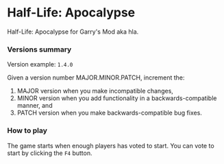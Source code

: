 # Half-Life: Apocalypse
Half-Life: Apocalypse for Garry's Mod aka hla.

### Versions summary

Version example: `1.4.0`

Given a version number MAJOR.MINOR.PATCH, increment the:

1. MAJOR version when you make incompatible changes,
2. MINOR version when you add functionality in a backwards-compatible manner, and
3. PATCH version when you make backwards-compatible bug fixes.

### How to play

The game starts when enough players has voted to start.
You can vote to start by clicking the `F4` button.